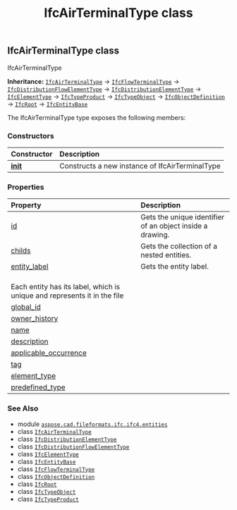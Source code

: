 ﻿---
title: IfcAirTerminalType class
second_title: Aspose.CAD for Python via .NET API References
description: 
type: docs
weight: 130
url: /python-net/aspose.cad.fileformats.ifc.ifc4.entities/ifcairterminaltype/
is_root: false
---

## IfcAirTerminalType class

IfcAirTerminalType



**Inheritance:** [`IfcAirTerminalType`](/cad/python-net/aspose.cad.fileformats.ifc.ifc4.entities/ifcairterminaltype) → 
[`IfcFlowTerminalType`](/cad/python-net/aspose.cad.fileformats.ifc.ifc4.entities/ifcflowterminaltype) → 
[`IfcDistributionFlowElementType`](/cad/python-net/aspose.cad.fileformats.ifc.ifc4.entities/ifcdistributionflowelementtype) → 
[`IfcDistributionElementType`](/cad/python-net/aspose.cad.fileformats.ifc.ifc4.entities/ifcdistributionelementtype) → 
[`IfcElementType`](/cad/python-net/aspose.cad.fileformats.ifc.ifc4.entities/ifcelementtype) → 
[`IfcTypeProduct`](/cad/python-net/aspose.cad.fileformats.ifc.ifc4.entities/ifctypeproduct) → 
[`IfcTypeObject`](/cad/python-net/aspose.cad.fileformats.ifc.ifc4.entities/ifctypeobject) → 
[`IfcObjectDefinition`](/cad/python-net/aspose.cad.fileformats.ifc.ifc4.entities/ifcobjectdefinition) → 
[`IfcRoot`](/cad/python-net/aspose.cad.fileformats.ifc.ifc4.entities/ifcroot) → 
[`IfcEntityBase`](/cad/python-net/aspose.cad.fileformats.ifc/ifcentitybase)



The IfcAirTerminalType type exposes the following members:

### Constructors
| Constructor | Description |
| :- | :- |
| [__init__](/cad/python-net/aspose.cad.fileformats.ifc.ifc4.entities/ifcairterminaltype/__init__/#) | Constructs a new instance of IfcAirTerminalType |


### Properties
| Property | Description |
| :- | :- |
| [id](/cad/python-net/aspose.cad.fileformats.ifc.ifc4.entities/ifcairterminaltype/id) | Gets the unique identifier of an object inside a drawing. |
| [childs](/cad/python-net/aspose.cad.fileformats.ifc.ifc4.entities/ifcairterminaltype/childs) | Gets the collection of a nested entities. |
| [entity_label](/cad/python-net/aspose.cad.fileformats.ifc.ifc4.entities/ifcairterminaltype/entity_label) | Gets the entity label.<br/>Each entity has its label, which is unique and represents it in the file |
| [global_id](/cad/python-net/aspose.cad.fileformats.ifc.ifc4.entities/ifcairterminaltype/global_id) |  |
| [owner_history](/cad/python-net/aspose.cad.fileformats.ifc.ifc4.entities/ifcairterminaltype/owner_history) |  |
| [name](/cad/python-net/aspose.cad.fileformats.ifc.ifc4.entities/ifcairterminaltype/name) |  |
| [description](/cad/python-net/aspose.cad.fileformats.ifc.ifc4.entities/ifcairterminaltype/description) |  |
| [applicable_occurrence](/cad/python-net/aspose.cad.fileformats.ifc.ifc4.entities/ifcairterminaltype/applicable_occurrence) |  |
| [tag](/cad/python-net/aspose.cad.fileformats.ifc.ifc4.entities/ifcairterminaltype/tag) |  |
| [element_type](/cad/python-net/aspose.cad.fileformats.ifc.ifc4.entities/ifcairterminaltype/element_type) |  |
| [predefined_type](/cad/python-net/aspose.cad.fileformats.ifc.ifc4.entities/ifcairterminaltype/predefined_type) |  |



### See Also
* module [`aspose.cad.fileformats.ifc.ifc4.entities`](..)
* class [`IfcAirTerminalType`](/cad/python-net/aspose.cad.fileformats.ifc.ifc4.entities/ifcairterminaltype)
* class [`IfcDistributionElementType`](/cad/python-net/aspose.cad.fileformats.ifc.ifc4.entities/ifcdistributionelementtype)
* class [`IfcDistributionFlowElementType`](/cad/python-net/aspose.cad.fileformats.ifc.ifc4.entities/ifcdistributionflowelementtype)
* class [`IfcElementType`](/cad/python-net/aspose.cad.fileformats.ifc.ifc4.entities/ifcelementtype)
* class [`IfcEntityBase`](/cad/python-net/aspose.cad.fileformats.ifc/ifcentitybase)
* class [`IfcFlowTerminalType`](/cad/python-net/aspose.cad.fileformats.ifc.ifc4.entities/ifcflowterminaltype)
* class [`IfcObjectDefinition`](/cad/python-net/aspose.cad.fileformats.ifc.ifc4.entities/ifcobjectdefinition)
* class [`IfcRoot`](/cad/python-net/aspose.cad.fileformats.ifc.ifc4.entities/ifcroot)
* class [`IfcTypeObject`](/cad/python-net/aspose.cad.fileformats.ifc.ifc4.entities/ifctypeobject)
* class [`IfcTypeProduct`](/cad/python-net/aspose.cad.fileformats.ifc.ifc4.entities/ifctypeproduct)
